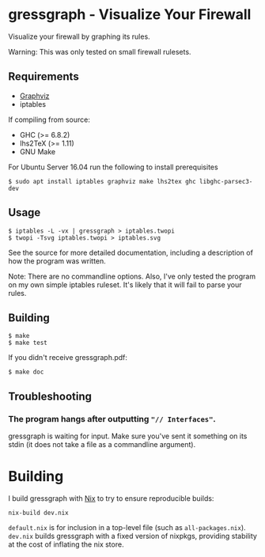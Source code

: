 # gressgraph - Visualize Your Firewall

Visualize your firewall by graphing its rules.

Warning: This was only tested on small firewall rulesets.

## Requirements

* [Graphviz](http://www.graphviz.org/)
* iptables

If compiling from source:

* GHC     (>= 6.8.2)
* lhs2TeX (>= 1.11)
* GNU Make


For Ubuntu Server 16.04 run the following to install prerequisites

```
$ sudo apt install iptables graphviz make lhs2tex ghc libghc-parsec3-dev
```


## Usage

```ShellSession
$ iptables -L -vx | gressgraph > iptables.twopi
$ twopi -Tsvg iptables.twopi > iptables.svg
```

See the source for more detailed documentation, including a description of
how the program was written.

Note: There are no commandline options. Also, I've only tested the program
on my own simple iptables ruleset. It's likely that it will fail to parse your
rules.

## Building

```ShellSession
$ make
$ make test
```

If you didn't receive gressgraph.pdf:

```ShellSession
$ make doc
```

## Troubleshooting

### The program hangs after outputting `"// Interfaces"`.

gressgraph is waiting for input. Make sure you've sent it something on its
stdin (it does not take a file as a commandline argument).

# Building

I build gressgraph with [Nix](http://nixos.org/nix/) to try to ensure reproducible builds:

```
nix-build dev.nix
```

`default.nix` is for inclusion in a top-level file (such as `all-packages.nix`). `dev.nix` builds gressgraph with a fixed version of nixpkgs, providing stability at the cost of inflating the nix store.
